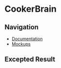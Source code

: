 # CookerBrain
## Navigation
* [Documentation](https://github.com/lizakat/cookerbtain/blob/main/documentaion/SRS.md)
* [Mockups](https://github.com/lizakat/cookerbtain/tree/main/images)
## Excepted Result
